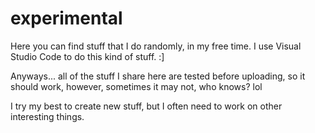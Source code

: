 # experimental
Here you can find stuff that I do randomly, in my free time. I use Visual Studio Code to do this kind of stuff. :]

Anyways... all of the stuff I share here are tested before uploading, so it should work, however, sometimes it may not, who knows? lol

I try my best to create new stuff, but I often need to work on other interesting things. 
